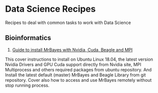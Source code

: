 # Data Science Recipes
Recipes to deal with common tasks to work with Data Science

## Bioinformatics
1. [Guide to install MrBayes with Nvidia, Cuda, Beagle and MPI](https://github.com/jobdiogenes/data-science-recipes/blob/master/mrbayes/install-ubuntu-cuda-mpi.md)

This cover instructions to install on Ubuntu Linux 18.04, the latest version Nvidia Drivers and GPU Cuda support directly from Nvidia site, MPI Multiprocess and others required packages from ubuntu repository. 
And Install the latest default (master) MrBayes and Beagle Library from git repository.
Cover also how to access and use MrBayes remotely without stop running process.
